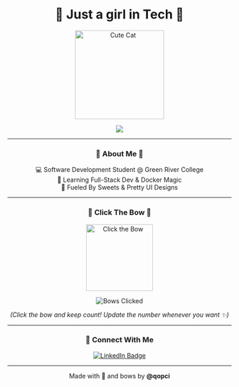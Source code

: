 <h1 align="center">🎀 Just a girl in Tech 🎀</h1>

<p align="center">
  <img src="https://media.giphy.com/media/JIX9t2j0ZTN9S/giphy.gif" alt="Cute Cat" width="200" />
</p>

<p align="center">
  <img src="https://readme-typing-svg.herokuapp.com?font=Fira+Code&weight=500&size=22&pause=1000&center=true&vCenter=true&color=FFB6C1&width=435&lines=Hi+I'm+qopci.;Software+Development+Girly.;Music+Addict.;Frontend+%2B+Backend." />
</p>

<hr>

<h3 align="center">🌸 About Me 🎀</h3>

<p align="center">
  💻 Software Development Student @ Green River College <br>
  🌱 Learning Full-Stack Dev & Docker Magic <br>
  🍰 Fueled By Sweets & Pretty UI Designs
</p>

<hr>

<h3 align="center">🎀 Click The Bow 🎀</h3>

<p align="center">
  <a href="https://neal.fun/cursor-infinity/" target="_blank" title="Play a fun game!">
    <img src="https://media.giphy.com/media/l0MYyDA3rN4Q3KZTy/giphy.gif" alt="Click the Bow" width="150" style="cursor:pointer;" />
  </a>
</p>

<p align="center">
  <img src="https://img.shields.io/badge/Bows%20Clicked-42-pink?style=for-the-badge" alt="Bows Clicked" />
</p>

<p align="center"><i>(Click the bow and keep count! Update the number whenever you want ✨)</i></p>

<hr>

<h3 align="center">💼 Connect With Me</h3>

<p align="center">
  <a href="https://www.linkedin.com/in/qopci/" target="_blank">
    <img src="https://img.shields.io/badge/LinkedIn-Profile-0077B5?style=for-the-badge&logo=linkedin&logoColor=white" alt="LinkedIn Badge"/>
  </a>
</p>

<hr>

<p align="center">
  Made with 💖 and bows by <strong>@qopci</strong>
</p>
